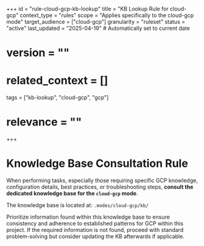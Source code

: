 +++
id = "rule-cloud-gcp-kb-lookup"
title = "KB Lookup Rule for cloud-gcp"
context_type = "rules"
scope = "Applies specifically to the cloud-gcp mode"
target_audience = ["cloud-gcp"]
granularity = "ruleset"
status = "active"
last_updated = "2025-04-19" # Automatically set to current date
# version = ""
# related_context = []
tags = ["kb-lookup", "cloud-gcp", "gcp"]
# relevance = ""
+++

# Knowledge Base Consultation Rule

When performing tasks, especially those requiring specific GCP knowledge, configuration details, best practices, or troubleshooting steps, **consult the dedicated knowledge base for the `cloud-gcp` mode**.

The knowledge base is located at: `.modes/cloud-gcp/kb/`

Prioritize information found within this knowledge base to ensure consistency and adherence to established patterns for GCP within this project. If the required information is not found, proceed with standard problem-solving but consider updating the KB afterwards if applicable.